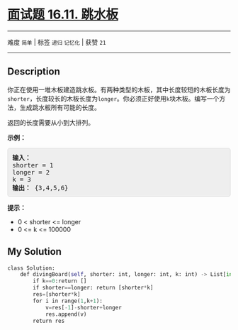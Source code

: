 # [面试题 16.11. 跳水板](https://leetcode-cn.com/problems/diving-board-lcci/)

---

难度 `简单` | 标签 `递归` `记忆化`  | 获赞 `21`

---

## Description

<style>
section pre{
    background-color: #eee;
    border: 1px solid #ddd;
    padding:10px;
    border-radius: 5px;
}
</style>
<section>
<p>你正在使用一堆木板建造跳水板。有两种类型的木板，其中长度较短的木板长度为<code>shorter</code>，长度较长的木板长度为<code>longer</code>。你必须正好使用<code>k</code>块木板。编写一个方法，生成跳水板所有可能的长度。</p>
<p>返回的长度需要从小到大排列。</p>
<p><strong>示例：</strong></p>
<pre><strong>输入：</strong>
shorter = 1
longer = 2
k = 3
<strong>输出：</strong> {3,4,5,6}
</pre>
<p><strong>提示：</strong></p>
<ul>
<li>0 &lt; shorter &lt;= longer</li>
<li>0 &lt;= k &lt;= 100000</li>
</ul>
</section>

## My Solution

```python
class Solution:
    def divingBoard(self, shorter: int, longer: int, k: int) -> List[int]:
        if k==0:return []
        if shorter==longer: return [shorter*k]
        res=[shorter*k]
        for i in range(1,k+1):
            v=res[-1]-shorter+longer
            res.append(v)
        return res
```

